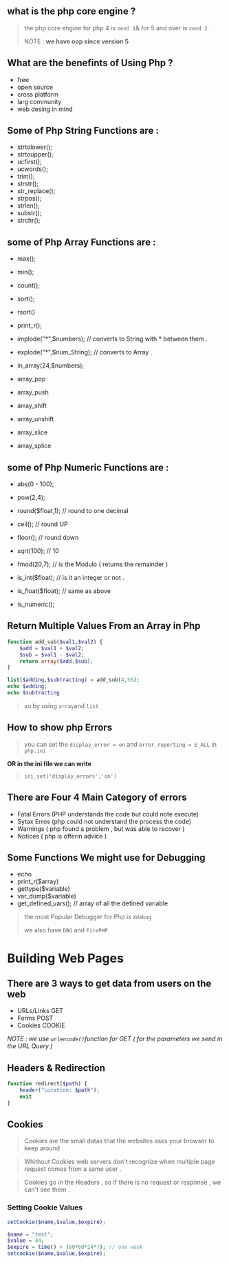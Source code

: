 ## what is the php core engine ?

> the php core engine for php 4 is `zend 1`& for 5 and over is `zend 2` .
>
> NOTE : **we have oop since version 5** 

## What are the benefints of Using Php ?

- free
- open source
- cross platform
- larg community
- web desing in mind

## Some of Php String Functions are :

- strtolower();
- strtoupper();
- ucfirst();
- ucwords();
- trim();
- strstr();
- str_replace();
- strpos();
- strlen();
- substr();
- strchr();

## some of Php Array Functions are :

- max();

- min();

- count();

- sort();

- rsort()

- print_r();

- implode("*",$numbers); // converts to String with * between them .

- explode("*",$num_String); // converts to Array .

- in_array(24,$numbers);

- array_pop

- array_push

- array_shift

- array_unshift

- array_slice

- array_splice

## some of Php Numeric Functions are :

- abs(0 - 100);

- pow(2,4);

- round($float,1); // round to one decimal

- ceil(); // round UP

- floor();  // round down

- sqrt(100); // 10

- fmod(20,7); // is the Modulo ( returns the remainder )

- is_int($float); // is it an integer or not .

- is_float($float); // same as above

- is_numeric();



## Return Multiple Values From an Array in Php

```php
function add_sub($val1,$val2) {
    $add = $val1 + $val2;
    $sub = $val1 - $val2;
    return array($add,$sub);
}

list($adding,$subtracting) = add_sub(4,56);
echo $adding;
echo $subtracting
```

> so by using `array`and `list`

## How to show php Errors

> you can set the `display_error = on` and `error_reporting = E_ALL` in `php.ini`

**OR in the ini file we can write**

> `ini_set('display_errors','on')`

## There are Four 4 Main Category of errors

- Fatal Errors (PHP understands the code but could note execute)
- Sytax Erros (php could not understand the process the code)
- Warnings ( php found a problem , but was able to recover )
- Notices ( php is offerin advice )

## Some Functions We might use for Debugging

- echo
- print_r($array)
- gettype($variable)
- var_dump($variable)
- get_defined_vars(); // array of all the defined variable

> the most Popular Debugger for Php is `Xdebug`
>
> we also have `DBG` and `FirePHP`

# Building Web Pages

## There are 3 ways to get data from users on the web 

- URLs/Links  GET
- Forms  POST
- Cookies  COOKIE

*NOTE : we use `urlencode()`function for GET ( for the parameters we send in the URL Query )*

## Headers & Redirection

```php
function redirect($path) {
    header("Location: $path");
    exit
}
```

## Cookies

> Cookies are the small datas that the websites asks your browser to keep around

> Whithout Cookies web servers don't recognize when multiple page request comes from a same user .

> Cookies go in the Headers , so if there is no request or response , we can't see them .

### Setting Cookie Values

```php
setCookie($name,$value,$expire);

$name = "test";
$value = 44;
$expire = time() + (60*60*24*7); // one week
setcookie($name,$value,$expire);
```



